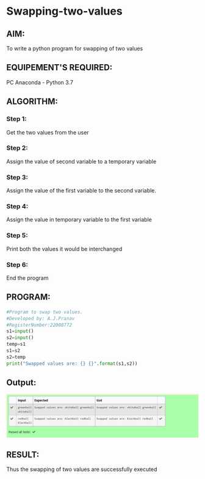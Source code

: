 # Swapping-two-values
## AIM:
To write a python program for swapping of two values
## EQUIPEMENT'S REQUIRED: 
PC
Anaconda - Python 3.7
## ALGORITHM: 
### Step 1:
Get the two values from the user
### Step 2: 
Assign the value of second variable to a temporary variable 
### Step 3: 
Assign the value of the first variable to the second variable.
### Step 4:  
Assign the value in temporary variable to the first variable
### Step 5: 
Print both the values it would be interchanged
### Step 6: 
End the program
## PROGRAM:
```python
#Program to swap two values.
#Developed by: A.J.Pranav
#RegisterNumber:22008772
s1=input()
s2=input()
temp=s1
s1=s2
s2=temp
print("Swapped values are: {} {}".format(s1,s2))
```
## Output:
![label](swap2var.png)

## RESULT:
Thus the swapping of two values are successfully executed



